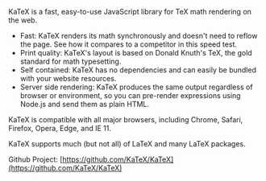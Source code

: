 KaTeX is a fast, easy-to-use JavaScript library for TeX math rendering on the web.

* Fast: KaTeX renders its math synchronously and doesn't need to reflow the page. See how it compares to a competitor in this speed test.
* Print quality: KaTeX's layout is based on Donald Knuth's TeX, the gold standard for math typesetting.
* Self contained: KaTeX has no dependencies and can easily be bundled with your website resources.
* Server side rendering: KaTeX produces the same output regardless of browser or environment, so you can pre-render expressions using Node.js and send them as plain HTML.


KaTeX is compatible with all major browsers, including Chrome, Safari, Firefox, Opera, Edge, and IE 11.

KaTeX supports much (but not all) of LaTeX and many LaTeX packages.

Github Project: [https://github.com/KaTeX/KaTeX](https://github.com/KaTeX/KaTeX)